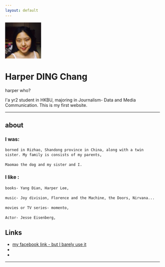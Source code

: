 ```yaml
---
layout: default
---
```


![hi there](selfie2.jpg)

# Harper DING Chang

harper who?

I'a yr2 student in HKBU, majoring in Journalism- Data and Media Communication. This is my first website.

- - -

## about

### I was: 

    borned in Rizhao, Shandong province in China, along with a twin sister. My family is consists of my parents,
    
    Maomao the dog and my sister and I.

### I like :
    
    books- Yang Dian, Harper Lee,
    
    music- Joy division, Florence and the Machine, the Doors, Nirvana...
    
    movies or TV series- momento, 
    
    Actor- Jesse Eisenberg,
    
## Links

 * [my facebook link - but I barely use it](https://www.facebook.com/harper.ding.7)
 * []()
 * 

- - -

